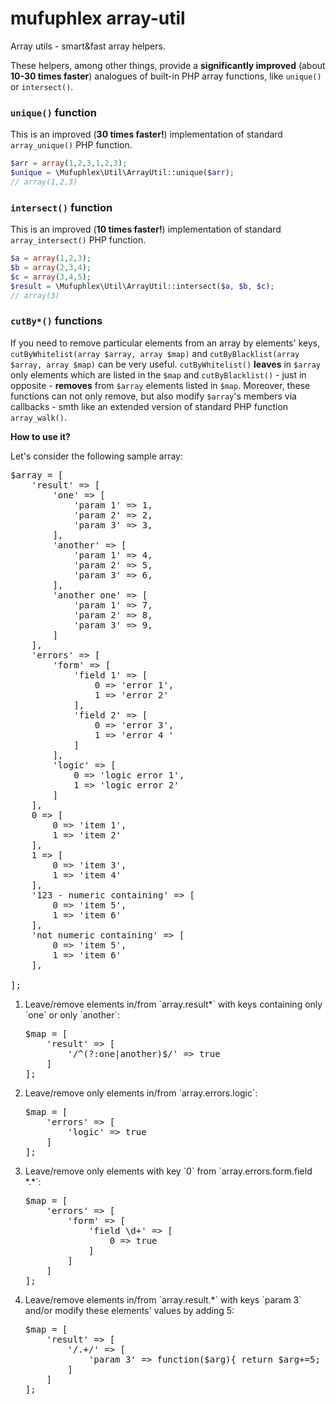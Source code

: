 # mufuphlex array-util

Array utils - smart&fast array helpers.

These helpers, among other things, provide a <strong>significantly improved</strong> (about <strong>10-30 times faster</strong>) analogues of built-in PHP array functions, like <code>unique()</code> or <code>intersect()</code>.

### `unique()` function
This is an improved (**30 times faster!**) implementation of standard `array_unique()` PHP function.
```php
$arr = array(1,2,3,1,2,3);
$unique = \Mufuphlex\Util\ArrayUtil::unique($arr);
// array(1,2,3)
```
### `intersect()` function
This is an improved (**10 times faster!**) implementation of standard `array_intersect()` PHP function.
```php
$a = array(1,2,3);
$b = array(2,3,4);
$c = array(3,4,5);
$result = \Mufuphlex\Util\ArrayUtil::intersect($a, $b, $c);
// array(3)
```
### <code>cutBy*()</code> functions
If you need to remove particular elements from an array by elements' keys, `cutByWhitelist(array $array, array $map)` and `cutByBlacklist(array $array, array $map)` can be very useful. `cutByWhitelist()` **leaves** in `$array` only elements which are listed in the `$map` and `cutByBlacklist()` - just in opposite - **removes** from `$array` elements listed in `$map`. Moreover, these functions can not only remove, but also modify `$array`'s members via callbacks - smth like an extended version of standard PHP function `array_walk()`.

**How to use it?**

Let's consider the following sample array:

<pre>
$array = [
	'result' => [
		'one' => [
			'param 1' => 1,
			'param 2' => 2,
			'param 3' => 3,
		],
		'another' => [
			'param 1' => 4,
			'param 2' => 5,
			'param 3' => 6,
		],
		'another one' => [
			'param 1' => 7,
			'param 2' => 8,
			'param 3' => 9,
		]
	],
	'errors' => [
		'form' => [
			'field 1' => [
				0 => 'error 1',
				1 => 'error 2'
			],
			'field 2' => [
				0 => 'error 3',
				1 => 'error 4 '
			]
		],
		'logic' => [
			0 => 'logic error 1',
			1 => 'logic error 2'
		]
	],
	0 => [
		0 => 'item 1',
		1 => 'item 2'
	],
	1 => [
		0 => 'item 3',
		1 => 'item 4'
	],
	'123 - numeric containing' => [
		0 => 'item 5',
		1 => 'item 6'
	],
	'not numeric containing' => [
		0 => 'item 5',
		1 => 'item 6'
	],

];
</pre>
<ol>
<li>Leave/remove elements in/from `array.result*` with keys containing only `one` or only `another`:
<pre>
$map = [
	'result' => [
		'/^(?:one|another)$/' => true
	]
];
</pre>
</li>
<li>Leave/remove only elements in/from `array.errors.logic`:
<pre>
$map = [
	'errors' => [
		'logic' => true
	]
];
</pre>
</li>
<li>Leave/remove only elements with key `0` from `array.errors.form.field *.*`:
<pre>
$map = [
	'errors' => [
		'form' => [
			'field \d+' => [
				0 => true
			]
		]
	]
];
</pre>
</li>
<li>Leave/remove elements in/from `array.result.*` with keys `param 3` and/or modify these elements' values by adding 5:
<pre>
$map = [
	'result' => [
		'/.+/' => [
			'param 3' => function($arg){ return $arg+=5; }
		]
	]
];
</pre>
</li>
</ol>
